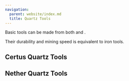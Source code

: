 ```yaml
---
navigation:
  parent: website/index.md
  title: Quartz Tools
---
```


Basic tools can be made from both <ItemLink id="certus_quartz_crystal" /> and <ItemLink id="minecraft:quartz" />.

Their durability and mining speed is equivalent to iron tools.

## Certus Quartz Tools

<RecipeFor id="certus_quartz_pickaxe" />
<RecipeFor id="certus_quartz_axe" />
<RecipeFor id="certus_quartz_shovel" />
<RecipeFor id="certus_quartz_hoe" />
<RecipeFor id="certus_quartz_sword" />

## Nether Quartz Tools

<RecipeFor id="nether_quartz_pickaxe" />
<RecipeFor id="nether_quartz_axe" />
<RecipeFor id="nether_quartz_shovel" />
<RecipeFor id="nether_quartz_hoe" />
<RecipeFor id="nether_quartz_sword" />

